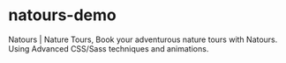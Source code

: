# natours-demo
Natours | Nature Tours, Book your adventurous nature tours with Natours. Using Advanced CSS/Sass techniques and animations.
